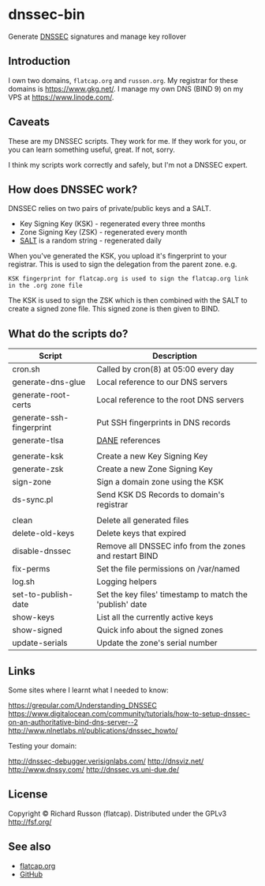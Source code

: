 # dnssec-bin

Generate [DNSSEC](https://en.wikipedia.org/wiki/Domain_Name_System_Security_Extensions) signatures and manage key rollover

## Introduction

I own two domains, `flatcap.org` and `russon.org`.
My registrar for these domains is <https://www.gkg.net/>.
I manage my own DNS (BIND 9) on my VPS at <https://www.linode.com/>.

## Caveats

These are my DNSSEC scripts.  They work for me.
If they work for you, or you can learn something useful, great.
If not, sorry.

I think my scripts work correctly and safely, but I'm not a DNSSEC expert.

## How does DNSSEC work?

DNSSEC relies on two pairs of private/public keys and a SALT.

- Key Signing Key (KSK) - regenerated every three months
- Zone Signing Key (ZSK) - regenerated every month
- [SALT](https://en.wikipedia.org/wiki/Salt_%28cryptography%29) is a random string - regenerated daily

When you've generated the KSK, you upload it's fingerprint to your registrar.
This is used to sign the delegation from the parent zone. e.g.

	KSK fingerprint for flatcap.org is used to sign the flatcap.org link in the .org zone file

The KSK is used to sign the ZSK which is then combined with the SALT to create a signed zone file.
This signed zone is then given to BIND.

## What do the scripts do?

| Script                   | Description                                                                                 |
| ------------------------ | ------------------------------------------------------------------------------------------- |
| cron.sh                  | Called by cron(8) at 05:00 every day                                                        |
| generate-dns-glue        | Local reference to our DNS servers                                                          |
| generate-root-certs      | Local reference to the root DNS servers                                                     |
| generate-ssh-fingerprint | Put SSH fingerprints in DNS records                                                         |
| generate-tlsa            | [DANE](https://en.wikipedia.org/wiki/DNS-based_Authentication_of_Named_Entities) references |
|                          |                                                                                             |
| generate-ksk             | Create a new Key Signing Key                                                                |
| generate-zsk             | Create a new Zone Signing Key                                                               |
| sign-zone                | Sign a domain zone using the KSK                                                            |
| ds-sync.pl               | Send KSK DS Records to domain's registrar                                                   |
|                          |                                                                                             |
| clean                    | Delete all generated files                                                                  |
| delete-old-keys          | Delete keys that expired                                                                    |
| disable-dnssec           | Remove all DNSSEC info from the zones and restart BIND                                      |
| fix-perms                | Set the file permissions on /var/named                                                      |
| log.sh                   | Logging helpers                                                                             |
| set-to-publish-date      | Set the key files' timestamp to match the 'publish' date                                    |
| show-keys                | List all the currently active keys                                                          |
| show-signed              | Quick info about the signed zones                                                           |
| update-serials           | Update the zone's serial number                                                             |

## Links

Some sites where I learnt what I needed to know:

<https://grepular.com/Understanding_DNSSEC>
<https://www.digitalocean.com/community/tutorials/how-to-setup-dnssec-on-an-authoritative-bind-dns-server--2>
<http://www.nlnetlabs.nl/publications/dnssec_howto/>

Testing your domain:

<http://dnssec-debugger.verisignlabs.com/>
<http://dnsviz.net/>
<http://www.dnssy.com/>
<http://dnssec.vs.uni-due.de/>

## License

Copyright &copy; Richard Russon (flatcap).
Distributed under the GPLv3 <http://fsf.org/>

## See also

- [flatcap.org](https://flatcap.org)
- [GitHub](https://github.com/flatcap/dnssec-bin)

